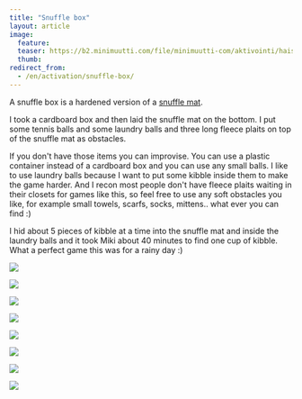 ```yaml
---
title: "Snuffle box"
layout: article
image:
  feature:
  teaser: https://b2.minimuutti.com/file/minimuutti-com/aktivointi/haistelulaatikko/DS41144-245px.jpg
  thumb:
redirect_from:
  - /en/activation/snuffle-box/
---
```


A snuffle box is a hardened version of a [snuffle mat](/en/brain-games/snuffle-mat/).

I took a cardboard box and then laid the snuffle mat on the bottom. I put some tennis balls and some laundry balls and three long fleece plaits on top of the snuffle mat as obstacles.

If you don't have those items you can improvise. You can use a plastic container instead of a cardboard box and you can use any small balls. I like to use laundry balls because I want to put some kibble inside them to make the game harder. And I recon most people don't have fleece plaits waiting in their closets for games like this, so feel free to use any soft obstacles you like, for example small towels, scarfs, socks, mittens.. what ever you can find :)

I hid about 5 pieces of kibble at a time into the snuffle mat and inside the laundry balls and it took Miki about 40 minutes to find one cup of kibble. What a perfect game this was for a rainy day :)

![](https://b2.minimuutti.com/file/minimuutti-com/aktivointi/haistelulaatikko/DS41013-800px.jpg)

![](https://b2.minimuutti.com/file/minimuutti-com/aktivointi/haistelulaatikko/DS40996-800px.jpg)

![](https://b2.minimuutti.com/file/minimuutti-com/aktivointi/haistelulaatikko/DS41005-800px.jpg)

![](https://b2.minimuutti.com/file/minimuutti-com/aktivointi/haistelulaatikko/DS41030-800px.jpg)

![](https://b2.minimuutti.com/file/minimuutti-com/aktivointi/haistelulaatikko/DS41037-800px.jpg)

![](https://b2.minimuutti.com/file/minimuutti-com/aktivointi/haistelulaatikko/DS41144-800px.jpg)

![](https://b2.minimuutti.com/file/minimuutti-com/aktivointi/haistelulaatikko/DS41184-800px.jpg)

![](https://b2.minimuutti.com/file/minimuutti-com/aktivointi/haistelulaatikko/DS41165-800px.jpg)
